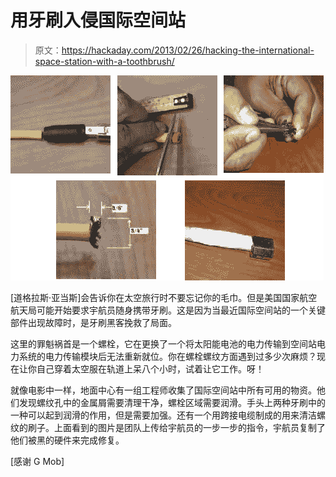 # 用牙刷入侵国际空间站

> 原文：<https://hackaday.com/2013/02/26/hacking-the-international-space-station-with-a-toothbrush/>

![nasa-iss-toothbrush-hack](img/09d60765b62d44ad076072ee7ce14449.png)

[道格拉斯·亚当斯]会告诉你在太空旅行时不要忘记你的毛巾。但是美国国家航空航天局可能开始要求宇航员随身携带牙刷。这是因为当最近国际空间站的一个关键部件出现故障时，是牙刷黑客挽救了局面。

这里的罪魁祸首是一个螺栓，它在更换了一个将太阳能电池的电力传输到空间站电力系统的电力传输模块后无法重新就位。你在螺栓螺纹方面遇到过多少次麻烦？现在让你自己穿着太空服在轨道上呆八个小时，试着让它工作。呀！

就像电影中一样，地面中心有一组工程师收集了国际空间站中所有可用的物资。他们发现螺纹孔中的金属屑需要清理干净，螺栓区域需要润滑。手头上两种牙刷中的一种可以起到润滑的作用，但是需要加强。还有一个用跨接电缆制成的用来清洁螺纹的刷子。上面看到的图片是团队上传给宇航员的一步一步的指令，宇航员复制了他们被黑的硬件来完成修复。

[感谢 G Mob]